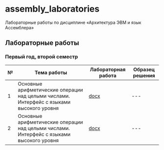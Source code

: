 # assembly_laboratories

Лабораторные работы по дисциплине «Архитектура ЭВМ и язык Ассемблера»

## Лабораторные работы

### Первый год, второй семестр

| № | Тема работы | Лабораторная работа | Образец решения |
|---|-------------|---------------------|-----------------|
| 1 | Основные арифметические операции над целыми числами. Интерфейс с языками высокого уровня | [docx](semester_01/laboratory_1.docx) | --- |
| 2 | Основные арифметические операции над целыми числами. Интерфейс с языками высокого уровня | [docx](semester_01/laboratory_2.docx) | --- |
